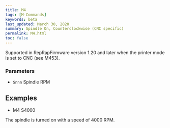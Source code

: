 ```yaml
---
title: M4
tags: [M-Commands] 
keywords: beta 
last_updated: March 30, 2020 
summary: Spindle On, Counterclockwise (CNC specific) 
permalink: M4.html
toc: false 
---
```



Supported in RepRapFirmware version 1.20 and later when the printer mode is set to CNC (see M453).

### Parameters

* `Snnn` Spindle RPM

## Examples

* M4 S4000

The spindle is turned on with a speed of 4000 RPM.

